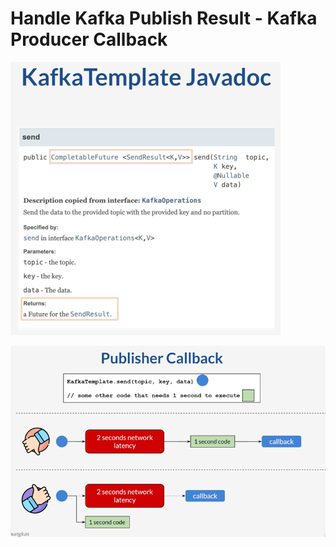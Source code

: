 # Handle Kafka Publish Result - Kafka Producer Callback

![img_12.png](images/img_12.png)

![img_13.png](images/img_13.png)